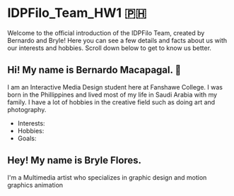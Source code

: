 # IDPFilo_Team_HW1 :philippines:
Welcome to the official introduction of the IDPFilo Team, created by Bernardo and Bryle! Here you can see a few details and facts about us with our interests and hobbies. Scroll down below to get to know us better.

## Hi! My name is Bernardo Macapagal. :bear:

I am an Interactive Media Design student here at Fanshawe College. I was born in the Phillippines and lived most of my life in Saudi Arabia with my family. I have a lot of hobbies in the creative field such as doing art and photography.

- Interests:
- Hobbies:
- Goals:

## Hey! My name is Bryle Flores.

I'm a Multimedia artist who specializes in graphic design and motion graphics animation